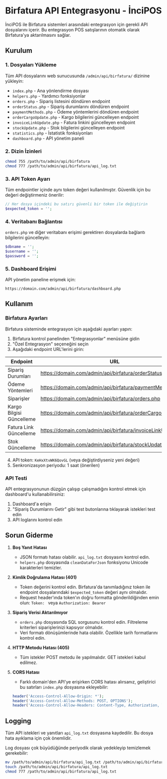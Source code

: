 # Birfatura API Entegrasyonu - İnciPOS

İnciPOS ile Birfatura sistemleri arasındaki entegrasyon için gerekli API dosyalarını içerir. Bu entegrasyon POS satışlarının otomatik olarak Birfatura'ya aktarılmasını sağlar.

## Kurulum

### 1. Dosyaları Yükleme

Tüm API dosyalarını web sunucusunda `/admin/api/birfatura/` dizinine yükleyin:

- `index.php` - Ana yönlendirme dosyası
- `helpers.php` - Yardımcı fonksiyonlar
- `orders.php` - Sipariş listesini döndüren endpoint
- `orderStatus.php` - Sipariş durumlarını döndüren endpoint
- `paymentMethods.php` - Ödeme yöntemlerini döndüren endpoint  
- `orderCargoUpdate.php` - Kargo bilgilerini güncelleyen endpoint
- `invoiceLinkUpdate.php` - Fatura linkini güncelleyen endpoint
- `stockUpdate.php` - Stok bilgilerini güncelleyen endpoint
- `statistics.php` - İstatistik fonksiyonları
- `dashboard.php` - API yönetim paneli

### 2. Dizin İzinleri

```bash
chmod 755 /path/to/admin/api/birfatura
chmod 777 /path/to/admin/api/birfatura/api_log.txt
```

### 3. API Token Ayarı

Tüm endpointler içinde aynı token değeri kullanılmıştır. Güvenlik için bu değeri değiştirmeniz önerilir:

```php
// Her dosya içindeki bu satırı güvenli bir token ile değiştirin
$expected_token = '';
```

### 4. Veritabanı Bağlantısı

`orders.php` ve diğer veritabanı erişimi gerektiren dosyalarda bağlantı bilgilerini güncelleyin:

```php
$dbname = '';
$username = '';
$password = '';
```

### 5. Dashboard Erişimi

API yönetim paneline erişmek için:
```
https://domain.com/admin/api/birfatura/dashboard.php
```

## Kullanım

### Birfatura Ayarları

Birfatura sisteminde entegrasyon için aşağıdaki ayarları yapın:

1. Birfatura kontrol panelinden "Entegrasyonlar" menüsüne gidin
2. "Özel Entegrasyon" seçeneğini seçin
3. Aşağıdaki endpoint URL'lerini girin:

| Endpoint | URL |
|----------|-----|
| Sipariş Durumları | https://domain.com/admin/api/birfatura/orderStatus.php |
| Ödeme Yöntemleri | https://domain.com/admin/api/birfatura/paymentMethods.php |
| Siparişler | https://domain.com/admin/api/birfatura/orders.php |
| Kargo Bilgisi Güncelleme | https://domain.com/admin/api/birfatura/orderCargoUpdate.php |
| Fatura Link Güncelleme | https://domain.com/admin/api/birfatura/invoiceLinkUpdate.php |
| Stok Güncelleme | https://domain.com/admin/api/birfatura/stockUpdate.php |

4. API token: `KeHxXtvWK6QovGL` (veya değiştirdiyseniz yeni değeri)
5. Senkronizasyon periyodu: 1 saat (önerilen)

### API Testi

API entegrasyonunun düzgün çalışıp çalışmadığını kontrol etmek için dashboard'u kullanabilirsiniz:

1. Dashboard'a erişin
2. "Sipariş Durumlarını Getir" gibi test butonlarına tıklayarak istekleri test edin
3. API loglarını kontrol edin

## Sorun Giderme

1. **Boş Yanıt Hatası**
   - JSON formatı hatası olabilir. `api_log.txt` dosyasını kontrol edin.
   - `helpers.php` dosyasında `cleanDataForJson` fonksiyonu Unicode karakterleri temizler.

2. **Kimlik Doğrulama Hatası (401)**
   - Token değerini kontrol edin. Birfatura'da tanımladığınız token ile endpoint dosyalarındaki `$expected_token` değeri aynı olmalıdır.
   - Request header'ında token'ın doğru formatta gönderildiğinden emin olun: `Token: ` veya `Authorization: Bearer `

3. **Sipariş Verisi Aktarılmıyor**
   - `orders.php` dosyasında SQL sorgusunu kontrol edin. Filtreleme kriterleri siparişlerinizi kapsıyor olmalıdır.
   - Veri formatı dönüşümlerinde hata olabilir. Özellikle tarih formatlarını kontrol edin.

4. **HTTP Metodu Hatası (405)**
   - Tüm istekler POST metodu ile yapılmalıdır. GET istekleri kabul edilmez.

5. **CORS Hatası**
   - Farklı domain'den API'ye erişirken CORS hatası alırsanız, geliştirici bu satırları `index.php` dosyasına ekleyebilir:
   ```php
   header('Access-Control-Allow-Origin: *');
   header('Access-Control-Allow-Methods: POST, OPTIONS');
   header('Access-Control-Allow-Headers: Content-Type, Authorization, Token');
   ```

## Logging

Tüm API istekleri ve yanıtları `api_log.txt` dosyasına kaydedilir. Bu dosya hata ayıklama için çok önemlidir.

Log dosyası çok büyüdüğünde periyodik olarak yedekleyip temizlemek gerekebilir:

```bash
mv /path/to/admin/api/birfatura/api_log.txt /path/to/admin/api/birfatura/api_log_$(date +"%Y%m%d").txt
touch /path/to/admin/api/birfatura/api_log.txt
chmod 777 /path/to/admin/api/birfatura/api_log.txt
```